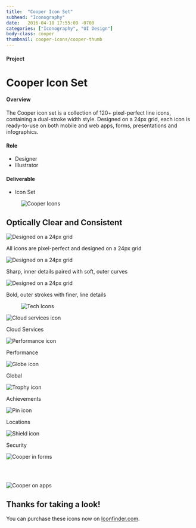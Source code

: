 ```yaml
---
title:  "Cooper Icon Set"
subhead: "Iconography"
date:   2016-04-18 17:55:09 -0700
categories: ["Iconography", "UI Design"]
body-class: cooper
thumbnail: cooper-icons/cooper-thumb
---
```

<div class="container project-header">
  <div class="row">
    <div class="col-md-3 title">
      <h4>Project</h4>
      <h1>Cooper Icon Set</h1>
    </div>
    <div class="col-md-6 overview">
      <h4>Overview</h4>
      <p>The Cooper icon set is a collection of 120+ pixel-perfect line icons, containing a dual-stroke width style. Designed on a 24px grid, each icon is ready-to-use on both mobile and web apps, forms, presentations and infographics.</p>
    </div>
    <div class="col-md-2 offset-md-1 role">
      <h4>Role</h4>
      <ul>
        <li>Designer</li>
        <li>Illustrator</li>
      </ul>
      <h4>Deliverable</h4>
      <ul>
        <li>Icon Set</li>
      </ul>
    </div>
  </div>
</div>

<section class="container hero">
  <div class="row">
    <div class="col">
      <figure class="col-sm-12 hero-image">
        <img src="../img/cooper-icons/cooper-hero.png" alt="Cooper Icons">
      </figure>
    </div>
  </div>
</section>

<section class="container">
  <div class="col design">
    <div class="row">
      <h2 class="col text-center">Optically Clear and Consistent</h2>
    </div>
    <div class="row">
      <div class="col-md-4 feature">
        <img src="../img/cooper-icons/pixel-grid.png" alt="Designed on a 24px grid">
        <p>All icons are pixel-perfect and designed on a 24px grid</p>
      </div>
      <div class="col-md-4 feature">
        <img src="../img/cooper-icons/curves-angles.png" alt="Designed on a 24px grid">
        <p>Sharp, inner details paired with soft, outer curves</p>
      </div>
      <div class="col-md-4 feature">
        <img src="../img/cooper-icons/dual-stroke.png" alt="Designed on a 24px grid">
        <p>Bold, outer strokes with finer, line details</p>
      </div>
    </div>
  </div>
</section>


<section class="container">
  <div class="col icon-gallery">
    <div class="row">
      <figure class="col-sm-10 offset-sm-1">
        <img src="../img/cooper-icons/cooper-icon-gallery-2.png" alt="Tech Icons">
      </figure>
    </div>
  </div>
</section>

<section class="container">
  <div class="col full-gallery">
    <div class="row">
      <div class="col-6 col-md-4">
        <img src="../img/cooper-icons/cloud-check.png" alt="Cloud services icon">
        <p>Cloud Services</p>
      </div>
      <div class="col-6 col-md-4">
        <img src="../img/cooper-icons/performance.png" alt="Performance icon">
        <p>Performance</p>
      </div>
      <div class="col-6 col-md-4">
        <img src="../img/cooper-icons/globe.png" alt="Globe icon">
        <p>Global</p>
      </div>
      <div class="col-6 col-md-4">
        <img src="../img/cooper-icons/trophy.png" alt="Trophy icon">
        <p>Achievements</p>
      </div>
      <div class="col-6 col-md-4">
        <img src="../img/cooper-icons/pin.png" alt="Pin icon">
        <p>Locations</p>
      </div>
      <div class="col-6 col-md-4">
        <img src="../img/cooper-icons/shield.png" alt="Shield icon">
        <p>Security</p>
      </div>
    </div>
  </div>
</section>

<section class="container-fluid ui-design">
  <div class="container side-by-side">
    <div class="row">
      <div class="col-xs-12 col-md-6">
        <img src="../img/cooper-icons/cooper-form.png" alt="Cooper in forms" style="max-width: 480px; margin-bottom: 60px;">
      </div>
      <div class="col-xs-12 col-md-6">
        <img src="../img/cooper-icons/cooper-mobile.png" alt="Cooper on apps" style="max-width: 400px;">
      </div>
    </div>
  </div>
</section>
<section class="container post-closing">
  <div class="row">
    <div class="col-sm-8 offset-sm-2">
      <h2>Thanks for taking a look!</h2>
      <p>You can purchase these icons now on <a href="https://www.iconfinder.com/btamps" target="_blank">Iconfinder.com</a>.</p>
    </div>
  </div>
</section>
